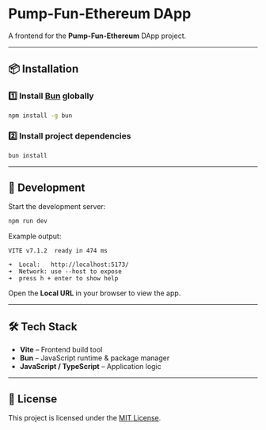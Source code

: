 # Pump-Fun-Ethereum DApp

A frontend for the **Pump-Fun-Ethereum** DApp project.

---

## 📦 Installation

### 1️⃣ Install [Bun](https://bun.sh) globally
```bash
npm install -g bun
````

### 2️⃣ Install project dependencies

```bash
bun install
```

---

## 🚀 Development

Start the development server:

```bash
npm run dev
```

Example output:

```
VITE v7.1.2  ready in 474 ms

➜  Local:   http://localhost:5173/
➜  Network: use --host to expose
➜  press h + enter to show help
```

Open the **Local URL** in your browser to view the app.

---

## 🛠 Tech Stack

* **Vite** – Frontend build tool
* **Bun** – JavaScript runtime & package manager
* **JavaScript / TypeScript** – Application logic

---

## 📄 License

This project is licensed under the [MIT License](LICENSE).

